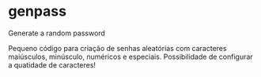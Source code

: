 # genpass
Generate a random password

Pequeno código para criação de senhas aleatórias com caracteres maiúsculos, minúsculo, numéricos e especiais.
Possibilidade de configurar a quatidade de caracteres!
